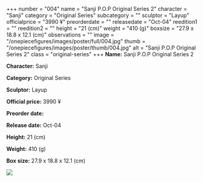 +++
number = "004"
name = "Sanji P.O.P Original Series 2"
character = "Sanji"
category = "Original Series"
subcategory = ""
sculptor = "Layup"
officialprice = "3990 ¥"
preorderdate = ""
releasedate = "Oct-04"
reedition1 = ""
reedition2 = ""
height = "21 (cm)"
weight = "410 (g)"
boxsize = "27.9 x 18.8 x 12.1 (cm)"
observations = ""
image = "/onepiecefigures/images/poster/full/004.jpg"
thumb = "/onepiecefigures/images/poster/thumb/004.jpg"
alt = "Sanji P.O.P Original Series 2"
class = "original-series"
+++
**Name:** Sanji P.O.P Original Series 2

**Character:** Sanji

**Category:** Original Series 

**Sculptor:** Layup

**Official price:** 3990 ¥

**Preorder date:** 

**Release date:** Oct-04

**Height:** 21 (cm)

**Weight:** 410 (g)

**Box size:** 27.9 x 18.8 x 12.1 (cm)

<img src="/onepiecefigures/images/poster/thumb/004.jpg">